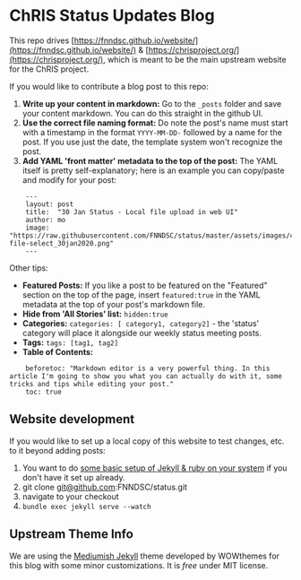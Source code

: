 # ChRIS Status Updates Blog

This repo drives [https://fnndsc.github.io/website/](https://fnndsc.github.io/website/) & [https://chrisproject.org/](https://chrisproject.org/), which is meant to be the main upstream website for the ChRIS project.

If you would like to contribute a blog post to this repo:

1. **Write up your content in markdown:** Go to the `_posts` folder and save your content markdown. You can do this straight in the github UI. 
2. **Use the correct file naming format:** Do note the post's name must start with a timestamp in the format `YYYY-MM-DD-` followed by a name for the post. If you use just the date, the template system won't recognize the post.
3. **Add YAML 'front matter' metadata to the top of the post:** The YAML itself is pretty self-explanatory; here is an example you can copy/paste and modify for your post:

```
    ---
    layout: post
    title:  "30 Jan Status - Local file upload in web UI"
    author: mo
    image: "https://raw.githubusercontent.com/FNNDSC/status/master/assets/images/chris-file-select_30jan2020.png"
    ---
```

Other tips:
- **Featured Posts:** If you like a post to be featured on the "Featured" section on the top of the page, insert `featured:true` in the YAML metadata at the top of your post's markdown file.
- **Hide from 'All Stories' list:** `hidden:true`
- **Categories:** `categories: [ category1, category2]` - the 'status' category will place it alongside our weekly status meeting posts.
- **Tags:** `tags: [tag1, tag2]`
- **Table of Contents:** 
```
    beforetoc: "Markdown editor is a very powerful thing. In this article I'm going to show you what you can actually do with it, some tricks and tips while editing your post."
    toc: true
```
## Website development

If you would like to set up a local copy of this website to test changes, etc. to it beyond adding posts:

1. You want to do [some basic setup of Jekyll & ruby on your system](https://jekyllrb.com/docs/installation/) if you don't have it set up already.
2. git clone git@github.com:FNNDSC/status.git
3. navigate to your checkout
4. `bundle exec jekyll serve --watch`

## Upstream Theme Info

We are using the [Mediumish Jekyll](https://wowthemesnet.github.io/mediumish-theme-jekyll/) theme developed by WOWthemes for this blog with some minor customizations. It is *free* under MIT license. 
